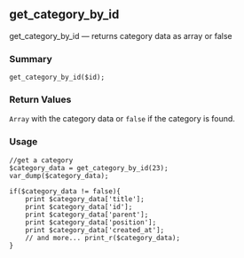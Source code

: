 ## get_category_by_id

get_category_by_id — returns category data as array or false

### Summary

    get_category_by_id($id);

### Return Values

`Array` with the category data or `false` if the category is found.

### Usage

    //get a category  
    $category_data = get_category_by_id(23);
    var_dump($category_data); 

    if($category_data != false){
    	print $category_data['title'];  
    	print $category_data['id'];
    	print $category_data['parent'];
    	print $category_data['position'];
    	print $category_data['created_at']; 
    	// and more... print_r($category_data);
    }

 